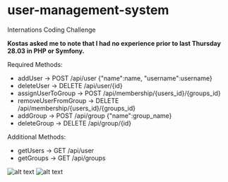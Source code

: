 # user-management-system
Internations Coding Challenge

**Kostas asked me to note that I had no experience prior to last Thursday 28.03 in PHP or Symfony.**

Required Methods:  
  * addUser -> POST /api/user  {"name":name, "username":username}  
  * deleteUser -> DELETE /api/user/{id}  
  * assignUserToGroup -> POST /api/membership/{users_id}/{groups_id}  
  * removeUserFromGroup -> DELETE /api/membership/{users_id}/{groups_id}  
  * addGroup -> POST /api/group  {"name":group_name}  
  * deleteGroup -> DELETE /api/group/{id}  
  
Additional Methods:  
  * getUsers -> GET /api/user  
  * getGroups -> GET /api/groups  

![alt text](https://github.com/lydonjake/user-management-system/diagrams/Domain_Model.jpeg "Domain Model")
![alt text](https://github.com/lydonjake/user-management-system/diagrams/ERD.jpeg "Database Model")

